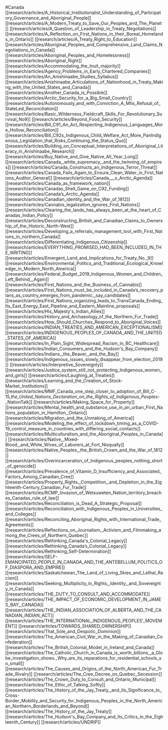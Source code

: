 #Canada
[[research/articles/A_Historical_Institutionalist_Understanding_of_Participatory_Governance_and_Aboriginal_People]]
[[research/articles/A_Modern_Treaty_to_Save_Our_Peoples_and_The_Planet]]
[[research/articles/A_Question_of_Leadership_in_Treaty_Negotiations]]
[[research/articles/A_Reflection_on_First_Nations_in_their_Boreal_Homelands_in_Ontario]]
[[research/articles/A_Treaty_Right_to_Education]]
[[research/articles/Aboriginal_Peoples_and_Comprehensive_Land_Claims_Negotiations_in_Canada]]
[[research/articles/Aboriginal_Peoples_and_Homelessness]]
[[research/articles/Aboriginal_Right]]
[[research/articles/Accommodating_the_Inuit_majority]]
[[research/articles/Agency_Problems_in_Early_Chartered_Companies]]
[[research/articles/An_Anishinaabe_Studies_Syllabus]]
[[research/articles/Anishinaabe_Articulations_of_Nationhood_in_Treaty_Making_with_the_United_States_and_Canada]]
[[research/articles/Another_Canada_is_Possible]]
[[research/articles/Arctic_Security_for_a_Big_Small_Country]]
[[research/articles/Autonomously_and_with_Conviction_A_Mtis_Refusal_of_StateLed_Reconciliation]]
[[research/articles/Basic_Wilderness_Fieldcraft_Skills_For_Revolutionary_Survival_No9]]
[[research/articles/Beyond_Food_Security]]
[[research/articles/Bill_C91_An_Act_Respecting_Indigenous_Languages_More_Hollow_Reconciliation]]
[[research/articles/Bill_C92s_Indigenous_Child_Welfare_Act_More_PanIndigenous_Legislation_that_Risks_Continuing_the_Status_Quo]]
[[research/articles/Building_on_Conceptual_Interpretations_of_Aboriginal_Literacy_in_Anishinaabe_Research]]
[[research/articles/Buy_Native_and_Give_Native_All_Year_Long]]
[[research/articles/Canada,_white_supremacy,_and_the_twinning_of_empires]]
[[research/articles/Canada_Constructs_an_Indigenous_Terror_Threat]]
[[research/articles/Canada_Fails_Again_to_Ensure_Clean_Water_in_First_Nations_Auditor_General]]
[[research/articles/Canada___s_Arctic_Agenda]]
[[research/articles/Canada_as_framework_nation]]
[[research/articles/Canadas_Shell_Game_on_C92_Funding]]
[[research/articles/Canada’s_Arctic_Agenda]]
[[research/articles/Canadian_identity_and_the_War_of_1812]]
[[research/articles/Cannabis_legalization_ignores_First_Nations]]
[[research/articles/Clearing_the_lands_has_always_been_at_the_heart_of_Canadas_Indian_Policy]]
[[research/articles/Deconstructing_British_and_Canadian_Claims_to_Ownership_of_the_Historic_North-West]]
[[research/articles/Developing_a_referrals_management_tool_with_First_Nations_in_northern_Canada]]
[[research/articles/Differentiating_Indigenous_Citizenship]]
[[research/articles/EVERYTHING_PROMISED_HAD_BEEN_INCLUDED_IN_THE_WRITING]]
[[research/articles/Emergent_Land_and_Implications_for_Treaty_No._9]]
[[research/articles/Environmental_Politics_and_Traditional_Ecological_Knowledge_in_Modern_North_America]]
[[research/articles/Federal_Budget_2019_Indigenous_Women_and_Children_Left_Behind__Again]]
[[research/articles/First_Nations_and_the_Business_of_Cannabis]]
[[research/articles/First_Nations_must_be_included_in_Canada’s_recovery_plans_as_country_emerges_from_pandemic,_say_candidates]]
[[research/articles/First_Nations_organizing_leads_to_TransCanada_Ending_Its_East_Energy_East_Pipeline_and_Eastern_Mainline_proposals]]
[[research/articles/His_Majesty's_Indian_Allies]]
[[research/articles/History_and_Archaeology_of_the_Northern_Fur_Trade]]
[[research/articles/How_Should_Churches_Respond_to_Aboriginal_Voices]]
[[research/articles/INDIAN_TREATIES_AND_AMERICAN_EXCEPTIONALISM]]
[[research/articles/INDIGENOUS_PEOPLES_OF_CANADA_AND_THE_UNITED_STATES_OF_AMERICA]]
[[research/articles/In_Plain_Sight_Widespread_Racism_in_BC_Healthcare]]
[[research/articles/Indian_Consumers_and_the_Hudson's_Bay_Company]]
[[research/articles/Indians,_the_Beaver,_and_the_Bay]]
[[research/articles/Indigenous_issues_slowly_disappear_from_election_2019]]
[[research/articles/Interpretive_Sovereignty]]
[[research/articles/Justice_system_still_not_protecting_Indigenous_women_and_girls]]
[[research/articles/Laughing_at_Treaties]]
[[research/articles/Learning_and_the_Creation_of_Stock-Market_Institutions]]
[[research/articles/MMF_Canada_one_step_closer_to_adoption_of_Bill_C-15,_the_United_Nations_Declaration_on_the_Rights_of_Indigenous_Peoples_-_NationTalk]]
[[research/articles/Making_Space_for_Property]]
[[research/articles/Mental_health_and_substance_use_in_an_urban_First_Nations_population_in_Hamilton,_Ontario]]
[[research/articles/Migration_and_the_Unmaking_of_America]]
[[research/articles/Modeling_the_effect_of_lockdown_timing_as_a_COVID-19_control_measure_in_countries_with_differing_social_contacts]]
[[research/articles/Multiculturalism_and_the_Aboriginal_Peoples_in_Canada]]
[[research/articles/Native,_Mixed-Blood,_and_White_Wives_of_Laborers_at_Fort_Nisqually]]
[[research/articles/Native_Peoples,_the_British_Crown_and_the_War_of_1812]]
[[research/articles/Overincarceration_of_Indigenous_peoples_nothing_short_of_genocide]]
[[research/articles/Prevalence_of_Vitamin_D_Insufficiency_and_Associated_Factors_Among_Canadian_Cree]]
[[research/articles/Property_Rights,_Competition,_and_Depletion_in_the_Eighteenth-Century_Canadian_Fur_Trade]]
[[research/articles/RCMP_Invasion_of_Wetsuweten_Nation_territory_breaches_Canadas_rule_of_law]]
[[research/articles/Reconciliation_is_Dead_A_Strategic_Proposal]]
[[research/articles/Reconciliation_with_Indigenous_Peoples_in_Universities_and_Colleges]]
[[research/articles/Reconciling_Aboriginal_Rights_with_International_Trade_Agreements]]
[[research/articles/Reflections_on_Journalism,_Activism_and_Filmmaking_among_the_Crees_of_Northern_Quebec]]
[[research/articles/Rethinking_Canada's_Colonial_Legacy]]
[[research/articles/Rethinking_Canada’s_Colonial_Legacy]]
[[research/articles/Rethinking_Self-Determination]]
[[research/articles/SELF-EMANCIPATED_PEOPLE_IN_CANADA_AND_THE_ANTEBELLUM_POLITICS_OF_DIASPORA_AND_EMPIRE]]
[[research/articles/Saskatchewan_The_Land_of_Living_Skies_and_Lethal_Racism]]
[[research/articles/Seeking_Multiplicity_in_Rights,_Identity,_and_Sovereignty_in_Canada]]
[[research/articles/THE_DUTY_TO_CONSULT_AND_ACCOMMODATE]]
[[research/articles/THE_IMPACT_OF_ECONOMIC_DEVELOPMENT_IN_JAMES_BAY,_CANADA]]
[[research/articles/THE_INDIAN_ASSOCIATION_OF_ALBERTA_AND_THE_CANADIAN_INDIAN_ACT]]
[[research/articles/THE_INTERNATIONAL_INDIGENOUS_PEOPLES’_MOVEMENT]]
[[research/articles/TOWARDS_SHARED_OWNERSHIP]]
[[research/articles/That_Sole_and_Despotic_Dominion]]
[[research/articles/The_American_Civil_War_in_the_Making_of_Canadian_Confederation]]
[[research/articles/The_British_Colonial_Model_in_Ireland_and_Canada]]
[[research/articles/The_Catholic_Church_in_Canada_is_worth_billions,_a_Globe_investigation_shows._Why_are_its_reparations_for_residential_schools_so_small]]
[[research/articles/The_Causes_and_Origins_of_the_North_American_Fur_Trade_Rivalry]]
[[research/articles/The_Cree_Decree_on_Quebec_Secession]]
[[research/articles/The_Crown_Duty_to_Consult_and_Ontario_Municipal]]
[[research/articles/The_Ethic_of_Talking_Softly]]
[[research/articles/The_History_of_the_Jay_Treaty,_and_its_Significance_to_Cross-Border_Mobility_and_Security_for_Indigenous_Peoples_in_the_North_American_Northern_Borderlands_and_Beyond]]
[[research/articles/The_History_of_the_Jay_Treaty]]
[[research/articles/The_Hudson's_Bay_Company_and_Its_Critics_in_the_Eighteenth_Century]]
[[research/articles/UNDRIP]]
